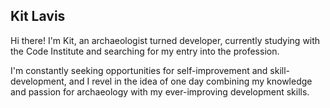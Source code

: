 ## Kit Lavis

Hi there! I'm Kit, an archaeologist turned developer, currently studying with the Code Institute and searching for my entry into the profession.

I'm constantly seeking opportunities for self-improvement and skill-development, and I revel in the idea of one day combining my knowledge and passion for archaeology with my ever-improving development skills.

<!--
**KitLavis/KitLavis** is a ✨ _special_ ✨ repository because its `README.md` (this file) appears on your GitHub profile.

Here are some ideas to get you started:

- 🔭 I’m currently working on ...
- 🌱 I’m currently learning ...
- 👯 I’m looking to collaborate on ...
- 🤔 I’m looking for help with ...
- 💬 Ask me about ...
- 📫 How to reach me: ...
- 😄 Pronouns: ...
- ⚡ Fun fact: ...
-->
